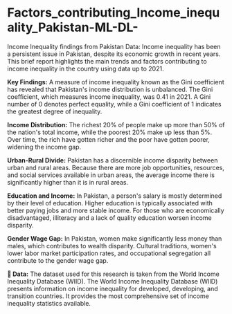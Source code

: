 # Factors_contributing_Income_inequality_Pakistan-ML-DL-
Income Inequality findings from Pakistan Data:
Income inequality has been a persistent issue in Pakistan, despite its economic growth in
recent years. This brief report highlights the main trends and factors contributing to income
inequality in the country using data up to 2021.

**Key Findings:**
A measure of income inequality known as the Gini coefficient has revealed that
Pakistan's income distribution is unbalanced. The Gini coefficient, which measures income
inequality, was 0.41 in 2021. A Gini number of 0 denotes perfect equality, while a Gini
coefficient of 1 indicates the greatest degree of inequality.

**Income Distribution:**
The richest 20% of people make up more than 50% of the nation's total income, while the
poorest 20% make up less than 5%. Over time, the rich have gotten richer and the poor have
gotten poorer, widening the income gap.

**Urban-Rural Divide:**
Pakistan has a discernible income disparity between urban and rural areas. Because there
are more job opportunities, resources, and social services available in urban areas, the average
income there is significantly higher than it is in rural areas.

**Education and Income:**
In Pakistan, a person's salary is mostly determined by their level of education. Higher
education is typically associated with better paying jobs and more stable income. For those who
are economically disadvantaged, illiteracy and a lack of quality education worsen income
disparity.

**Gender Wage Gap:**
In Pakistan, women make significantly less money than males, which contributes to
wealth disparity. Cultural traditions, women's lower labor market participation rates, and
occupational segregation all contribute to the gender wage gap.

** Data:**
The dataset used for this research is taken from the World Income Inequality Database
(WIID). The World Income Inequality Database (WIID) presents information on income
inequality for developed, developing, and transition countries. It provides the most
comprehensive set of income inequality statistics available.


